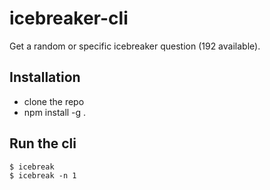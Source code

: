 # icebreaker-cli
Get a random or specific icebreaker question (192 available).
## Installation
- clone the repo
- npm install -g .

## Run the cli
```
$ icebreak
$ icebreak -n 1
```
